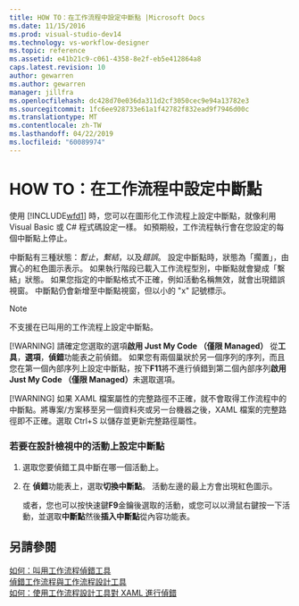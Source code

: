 ```yaml
---
title: HOW TO：在工作流程中設定中斷點 |Microsoft Docs
ms.date: 11/15/2016
ms.prod: visual-studio-dev14
ms.technology: vs-workflow-designer
ms.topic: reference
ms.assetid: e41b21c9-c061-4358-8e2f-eb5e412864a8
caps.latest.revision: 10
author: gewarren
ms.author: gewarren
manager: jillfra
ms.openlocfilehash: dc428d70e036da311d2cf3050cec9e94a13782e3
ms.sourcegitcommit: 1fc6ee928733e61a1f42782f832ead9f7946d00c
ms.translationtype: MT
ms.contentlocale: zh-TW
ms.lasthandoff: 04/22/2019
ms.locfileid: "60089974"
---
```

# <a name="how-to-set-breakpoints-in-workflows"></a>HOW TO：在工作流程中設定中斷點
使用 [!INCLUDE[wfd1](../includes/wfd1-md.md)] 時，您可以在圖形化工作流程上設定中斷點，就像利用 Visual Basic 或 C# 程式碼設定一樣。 如預期般，工作流程執行會在您設定的每個中斷點上停止。  
  
 中斷點有三種狀態：*暫止*，*繫結*，以及*錯誤*。 設定中斷點時，狀態為「擱置」，由實心的紅色圖示表示。 如果執行階段已載入工作流程型別，中斷點就會變成「繫結」狀態。 如果您指定的中斷點格式不正確，例如活動名稱無效，就會出現錯誤視窗。 中斷點仍會新增至中斷點視窗，但以小的 "x" 記號標示。  
  
> [!NOTE]
>  不支援在已叫用的工作流程上設定中斷點。  
> 
> [!WARNING]
>  請確定您選取的選項**啟用 Just My Code （僅限 Managed）** 從**工具**，**選項**，**偵錯**功能表之前偵錯。 如果您有兩個巢狀於另一個序列的序列，而且您在第一個內部序列上設定中斷點，按下**F11**將不進行偵錯到第二個內部序列<strong>啟用 Just My Code （僅限 Managed）</strong>未選取選項。  
> 
> [!WARNING]
>  如果 XAML 檔案屬性的完整路徑不正確，就不會取得工作流程中的中斷點。將專案/方案移至另一個資料夾或另一台機器之後，XAML 檔案的完整路徑即不正確。選取 Ctrl+S 以儲存並更新完整路徑屬性。  
  
### <a name="to-set-a-breakpoint-on-an-activity-in-the-design-view"></a>若要在設計檢視中的活動上設定中斷點  
  
1. 選取您要偵錯工具中斷在哪一個活動上。  
  
2. 在 **偵錯**功能表上，選取**切換中斷點**。 活動左邊的最上方會出現紅色圖示。  
  
     或者，您也可以按快速鍵**F9**金鑰後選取的活動，或您可以以滑鼠右鍵按一下活動，並選取**中斷點**然後**插入中斷點**從內容功能表。  
  
## <a name="see-also"></a>另請參閱  
 [如何：叫用工作流程偵錯工具](../workflow-designer/how-to-invoke-the-workflow-debugger.md)   
 [偵錯工作流程與工作流程設計工具](../workflow-designer/debugging-workflows-with-the-workflow-designer.md)   
 [如何：使用工作流程設計工具對 XAML 進行偵錯](../workflow-designer/how-to-debug-xaml-with-the-workflow-designer.md)